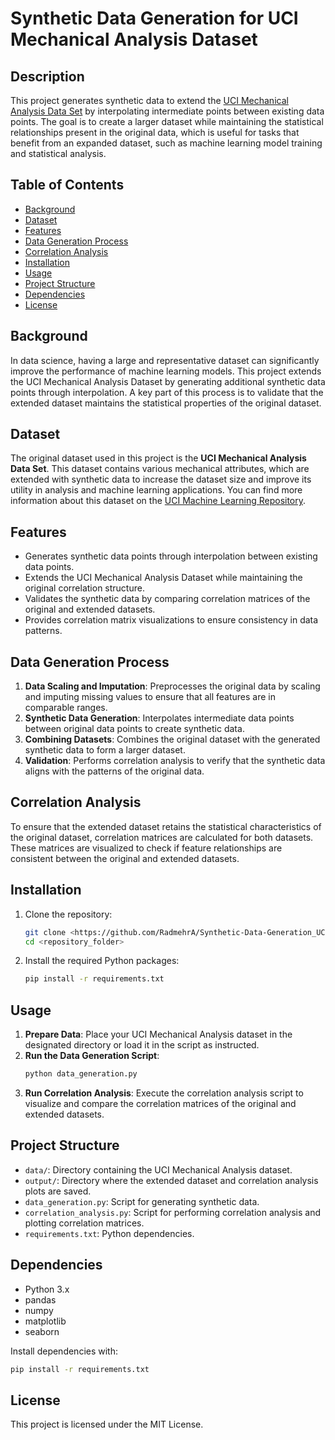 
# Synthetic Data Generation for UCI Mechanical Analysis Dataset

## Description
This project generates synthetic data to extend the [UCI Mechanical Analysis Data Set](https://www.kaggle.com/datasets/heitornunes/mechanical-analysis) by interpolating intermediate points between existing data points. The goal is to create a larger dataset while maintaining the statistical relationships present in the original data, which is useful for tasks that benefit from an expanded dataset, such as machine learning model training and statistical analysis.

## Table of Contents
- [Background](#background)
- [Dataset](#dataset)
- [Features](#features)
- [Data Generation Process](#data-generation-process)
- [Correlation Analysis](#correlation-analysis)
- [Installation](#installation)
- [Usage](#usage)
- [Project Structure](#project-structure)
- [Dependencies](#dependencies)
- [License](#license)

## Background
In data science, having a large and representative dataset can significantly improve the performance of machine learning models. This project extends the UCI Mechanical Analysis Dataset by generating additional synthetic data points through interpolation. A key part of this process is to validate that the extended dataset maintains the statistical properties of the original dataset.

## Dataset
The original dataset used in this project is the **UCI Mechanical Analysis Data Set**. This dataset contains various mechanical attributes, which are extended with synthetic data to increase the dataset size and improve its utility in analysis and machine learning applications. You can find more information about this dataset on the [UCI Machine Learning Repository](https://www.kaggle.com/datasets/heitornunes/mechanical-analysis).

## Features
- Generates synthetic data points through interpolation between existing data points.
- Extends the UCI Mechanical Analysis Dataset while maintaining the original correlation structure.
- Validates the synthetic data by comparing correlation matrices of the original and extended datasets.
- Provides correlation matrix visualizations to ensure consistency in data patterns.

## Data Generation Process
1. **Data Scaling and Imputation**: Preprocesses the original data by scaling and imputing missing values to ensure that all features are in comparable ranges.
2. **Synthetic Data Generation**: Interpolates intermediate data points between original data points to create synthetic data.
3. **Combining Datasets**: Combines the original dataset with the generated synthetic data to form a larger dataset.
4. **Validation**: Performs correlation analysis to verify that the synthetic data aligns with the patterns of the original data.

## Correlation Analysis
To ensure that the extended dataset retains the statistical characteristics of the original dataset, correlation matrices are calculated for both datasets. These matrices are visualized to check if feature relationships are consistent between the original and extended datasets.

## Installation
1. Clone the repository:
   ```bash
   git clone <https://github.com/RadmehrA/Synthetic-Data-Generation_UCI-Mechanical-Analysis-Data-Set.git>
   cd <repository_folder>
   ```

2. Install the required Python packages:
   ```bash
   pip install -r requirements.txt
   ```

## Usage
1. **Prepare Data**: Place your UCI Mechanical Analysis dataset in the designated directory or load it in the script as instructed.
2. **Run the Data Generation Script**:
   ```bash
   python data_generation.py
   ```
3. **Run Correlation Analysis**: Execute the correlation analysis script to visualize and compare the correlation matrices of the original and extended datasets.

## Project Structure
- `data/`: Directory containing the UCI Mechanical Analysis dataset.
- `output/`: Directory where the extended dataset and correlation analysis plots are saved.
- `data_generation.py`: Script for generating synthetic data.
- `correlation_analysis.py`: Script for performing correlation analysis and plotting correlation matrices.
- `requirements.txt`: Python dependencies.

## Dependencies
- Python 3.x
- pandas
- numpy
- matplotlib
- seaborn

Install dependencies with:
```bash
pip install -r requirements.txt
```

## License
This project is licensed under the MIT License.

